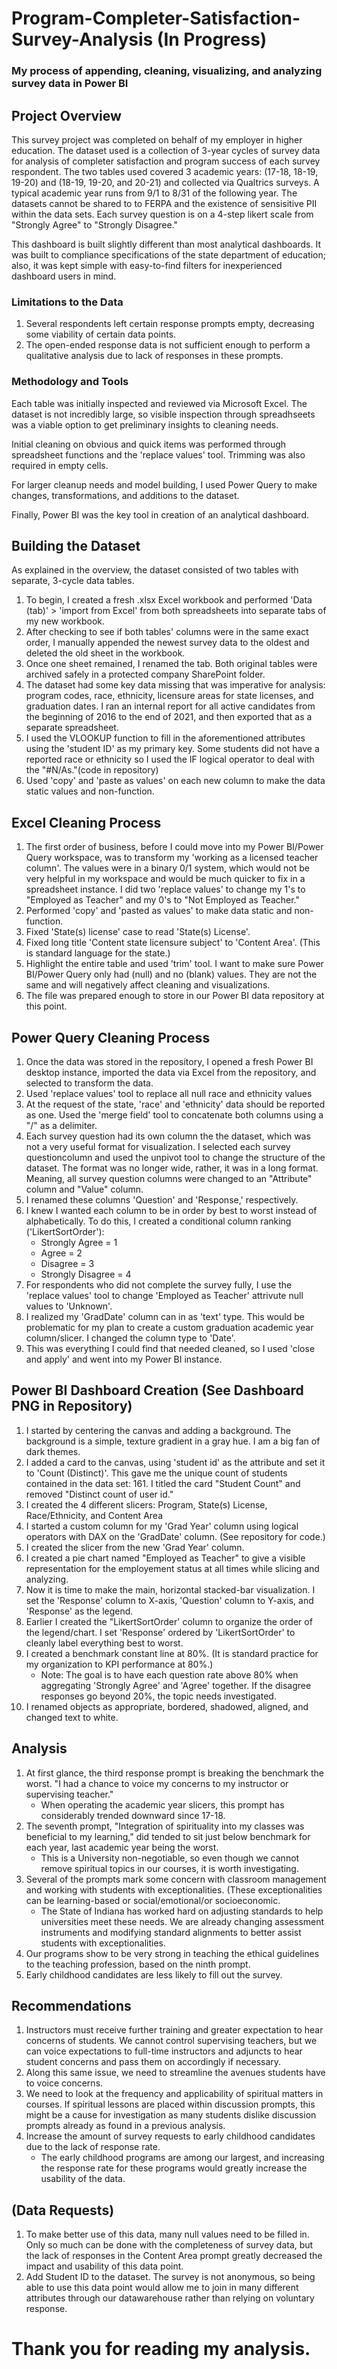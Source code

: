 # Program-Completer-Satisfaction-Survey-Analysis (In Progress)
### My process of appending, cleaning, visualizing, and analyzing survey data in Power BI

## Project Overview

This survey project was completed on behalf of my employer in higher education. The dataset used is a collection of 3-year cycles of survey data for analysis of completer satisfaction and program success of each survey respondent. The two tables used covered 3 academic years: (17-18, 18-19, 19-20) and (18-19, 19-20, and 20-21) and collected via Qualtrics surveys. A typical academic year runs from 9/1 to 8/31 of the following year. The datasets cannot be shared to to FERPA and the existence of sensisitive PII within the data sets. Each survey question is on a 4-step likert scale from "Strongly Agree" to "Strongly Disagree."

This dashboard is built slightly different than most analytical dashboards. It was built to compliance specifications of the state department of education; also, it was kept simple with easy-to-find filters for inexperienced dashboard users in mind.

### Limitations to the Data

1. Several respondents left certain response prompts empty, decreasing some viability of certain data points.
2. The open-ended response data is not sufficient enough to perform a qualitative analysis due to lack of responses in these prompts.

### Methodology and Tools

Each table was initially inspected and reviewed via Microsoft Excel. The dataset is not incredibly large, so visible inspection through spreadhseets was a viable option to get preliminary insights to cleaning needs.

Initial cleaning on obvious and quick items was performed through spreadsheet functions and the 'replace values' tool. Trimming was also required in empty cells.

For larger cleanup needs and model building, I used Power Query to make changes, transformations, and additions to the dataset.

Finally, Power BI was the key tool in creation of an analytical dashboard.

## Building the Dataset

As explained in the overview, the dataset consisted of two tables with separate, 3-cycle data tables. 

1. To begin, I created a fresh .xlsx Excel workbook and performed 'Data (tab)' > 'import from Excel' from both spreadsheets into separate tabs of my new workbook. 
2. After checking to see if both tables' columns were in the same exact order, I manually appended the newest survey data to the oldest and deleted the old sheet in the workbook. 
3. Once one sheet remained, I renamed the tab. Both original tables were archived safely in a protected company SharePoint folder.
4. The dataset had some key data missing that was imperative for analysis: program codes, race, ethnicity, licensure areas for state licenses, and graduation dates. I ran an internal report for all active candidates from the beginning of 2016 to the end of 2021, and then exported that as a separate spreadsheet.
6. I used the VLOOKUP function to fill in the aforementioned attributes using the 'student ID' as my primary key. Some students did not have a reported race or ethnicity so I used the IF logical operator to deal with the "#N/As."(code in repository)
7. Used 'copy' and 'paste as values' on each new column to make the data static values and non-function.

## Excel Cleaning Process

1. The first order of business, before I could move into my Power BI/Power Query workspace, was to transform my 'working as a licensed teacher column'. The values were in a binary 0/1 system, which would not be very helpful in my workspace and would be much quicker to fix in a spreadsheet instance. I did two 'replace values' to change my 1's to "Employed as Teacher" and my 0's to "Not Employed as Teacher."
2. Performed 'copy' and 'pasted as values' to make data static and non-function.
3. Fixed 'State(s) license' case to read 'State(s) License'.
4. Fixed long title 'Content state licensure subject' to 'Content Area'. (This is standard language for the state.)
5. Highlight the entire table and used 'trim' tool. I want to make sure Power BI/Power Query only had (null) and no (blank) values. They are not the same and will negatively affect cleaning and visualizations.
6. The file was prepared enough to store in our Power BI data repository at this point.

## Power Query Cleaning Process

1. Once the data was stored in the repository, I opened a fresh Power BI desktop instance, imported the data via Excel from the repository, and selected to transform the data.
2. Used 'replace values' tool to replace all null race and ethnicity values
3. At the request of the state, 'race' and 'ethnicity' data should be reported as one. Used the 'merge field' tool to concatenate both columns using a "/" as a delimiter.
4. Each survey question had its own column the the dataset, which was not a very useful format for visualization. I selected each survey questioncolumn and used the unpivot tool to change the structure of the dataset. The format was no longer wide, rather, it was in a long format. Meaning, all survey question columns were changed to an "Attribute" column and "Value" column.
5. I renamed these columns 'Question' and 'Response,' respectively.
6. I knew I wanted each column to be in order by best to worst instead of alphabetically. To do this, I created a conditional column ranking ('LikertSortOrder'):
   - Strongly Agree = 1
   - Agree = 2
   - Disagree = 3
   - Strongly Disagree = 4
7. For respondents who did not complete the survey fully, I use the 'replace values' tool to change 'Employed as Teacher' attrivute null values to 'Unknown'.
8. I realized my 'GradDate' column can in as 'text' type. This would be problematic for my plan to create a custom graduation academic year column/slicer. I changed the column type to 'Date'.
9. This was everything I could find that needed cleaned, so I used 'close and apply' and went into my Power BI instance.

## Power BI Dashboard Creation (See Dashboard PNG in Repository)

1. I started by centering the canvas and adding a background. The background is a simple, texture gradient in a gray hue. I am a big fan of dark themes.
2. I added a card to the canvas, using 'student id' as the attribute and set it to 'Count (Distinct)'. This gave me the unique count of students contained in the data set: 161. I titled the card "Student Count" and removed "Distinct count of user id."
3. I created the 4 different slicers: Program, State(s) License, Race/Ethnicity, and Content Area
4. I started a custom column for my 'Grad Year' column using logical operators with DAX on the 'GradDate' column. (See repository for code.)
5. I created the slicer from the new 'Grad Year' column.
6. I created a pie chart named "Employed as Teacher" to give a visible representation for the employement status at all times while slicing and analyzing.
7. Now it is time to make the main, horizontal stacked-bar visualization. I set the 'Response' column to X-axis, 'Question' column to Y-axis, and 'Response' as the legend.
8. Earlier I created the "LikertSortOrder' column to organize the order of the legend/chart. I set 'Response' ordered by 'LikertSortOrder' to cleanly label everything best to worst.
9. I created a benchmark constant line at 80%. (It is standard practice for my organization to KPI performance at 80%.)
   - Note: The goal is to have each question rate above 80% when aggregating 'Strongly Agree' and 'Agree' together. If the disagree responses go beyond 20%, the topic needs investigated.
10. I renamed objects as appropriate, bordered, shadowed, aligned, and changed text to white.

## Analysis

1. At first glance, the third response prompt is breaking the benchmark the worst. "I had a chance to voice my concerns to my instructor or supervising teacher."
   - When operating the academic year slicers, this prompt has considerably trended downward since 17-18.
2. The seventh prompt, "Integration of spirituality into my classes was beneficial to my learning," did tended to sit just below benchmark for each year, last academic year being the worst.
   - This is a University non-negotiable, so even though we cannot remove spiritual topics in our courses, it is worth investigating.
3. Several of the prompts mark some concern with classroom management and working with students with exceptionalities. (These exceptionalities can be learning-based or social/emotional/or socioeconomic.
   - The State of Indiana has worked hard on adjusting standards to help universities meet these needs. We are already changing assessment instruments and modifying standard alignments to better assist students with exceptionalities.
4. Our programs show to be very strong in teaching the ethical guidelines to the teaching profession, based on the ninth prompt.
5. Early childhood candidates are less likely to fill out the survey.
   
## Recommendations

1. Instructors must receive further training and greater expectation to hear concerns of students. We cannot control supervising teachers, but we can voice expectations to full-time instructors and adjuncts to hear student concerns and pass them on accordingly if necessary.
2. Along this same issue, we need to streamline the avenues students have to voice concerns.
3. We need to look at the frequency and applicability of spiritual matters in courses. If spiritual lessons are placed within discussion prompts, this might be a cause for investigation as many students dislike discussion prompts already as found in a previous analysis.
4. Increase the amount of survey requests to early childhood candidates due to the lack of response rate.
   - The early childhood programs are among our largest, and increasing the response rate for these programs would greatly increase the usability of the data.

## (Data Requests)

1. To make better use of this data, many null values need to be filled in. Only so much can be done with the completeness of survey data, but the lack of responses in the Content Area prompt greatly decreased the impact and usability of this data point.
2. Add Student ID to the dataset. The survey is not anonymous, so being able to use this data point would allow me to join in many different attributes through our datawarehouse rather than relying on voluntary response.

# Thank you for reading my analysis.
